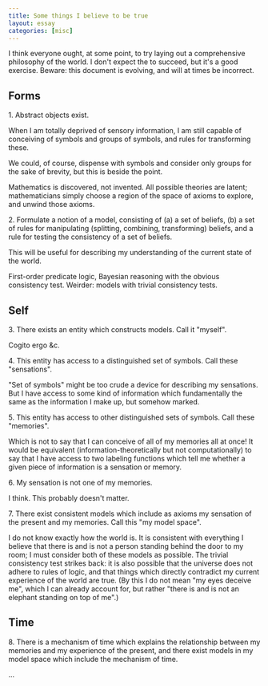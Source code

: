 ```yaml
---
title: Some things I believe to be true
layout: essay
categories: [misc]
---
```


I think everyone ought, at some point, to try laying out a comprehensive
philosophy of the world. I don't expect the to succeed, but it's a good
exercise. Beware: this document is evolving, and will at times be incorrect.

## Forms

<p class='sta'>1. Abstract objects exist.</p>

<p class='exp'>When I am totally deprived of sensory information, I am
still capable of conceiving of symbols and groups of symbols, and rules for
transforming these.</p>

<p class='rmk'>We could, of course, dispense with symbols and consider only
groups for the sake of brevity, but this is beside the point.</p>

<p class='rmk'>Mathematics is discovered, not invented. All possible theories
are latent; mathematicians simply choose a region of the space of axioms to
explore, and unwind those axioms.</p>

<p class='sta'>2. Formulate a notion of a model, consisting of (a) a set of
beliefs, (b) a set of rules for manipulating (splitting, combining,
transforming) beliefs, and a rule for testing the consistency of a set of
beliefs.</p>

<p class='exp'>This will be useful for describing my understanding of the
current state of the world.</p>

<p class='ex'>First-order predicate logic, Bayesian reasoning with the obvious
consistency test. Weirder: models with trivial consistency tests.</p>

## Self

<p class='sta'>3. There exists an entity which constructs models. Call it
"myself".</p>

<p class='exp'>Cogito ergo &amp;c.</p>

<p class='sta'>4. This entity has access to a distinguished set of symbols. Call
these "sensations".</p>

<p class='exp'>"Set of symbols" might be too crude a device for describing my
sensations. But I have access to some kind of information which fundamentally
the same as the information I make up, but somehow marked.</p>

<p class='sta'>5. This entity has access to other distinguished sets of
symbols. Call these "memories".</p>

<p class='rmk'>Which is not to say that I can conceive of all of my memories all
at once! It would be equivalent (information-theoretically but not
computationally) to say that I have access to two labeling functions which tell
me whether a given piece of information is a sensation or memory.</p>

<p class='sta'>6. My sensation is not one of my memories.</p>

<p class='exp'>I think. This probably doesn't matter.</p>

<p class='sta'>7. There exist consistent models which include as axioms my
sensation of the present and my memories. Call this "my model space".</p>

<p class='exp'>I do not know exactly how the world is. It is consistent with
everything I believe that there is and is not a person standing behind the door
to my room; I must consider both of these models as possible. The trivial
consistency test strikes back: it is also possible that the universe does not
adhere to rules of logic, and that things which directly contradict my current
experience of the world are true. (By this I do not mean "my eyes deceive me",
which I can already account for, but rather "there is and is not an elephant
standing on top of me".)</p>

## Time

<p class='sta'>8. There is a mechanism of time which explains the relationship
between my memories and my experience of the present, and there exist models in
my model space which include the mechanism of time.</p>

<p class='offset'>...</p>
